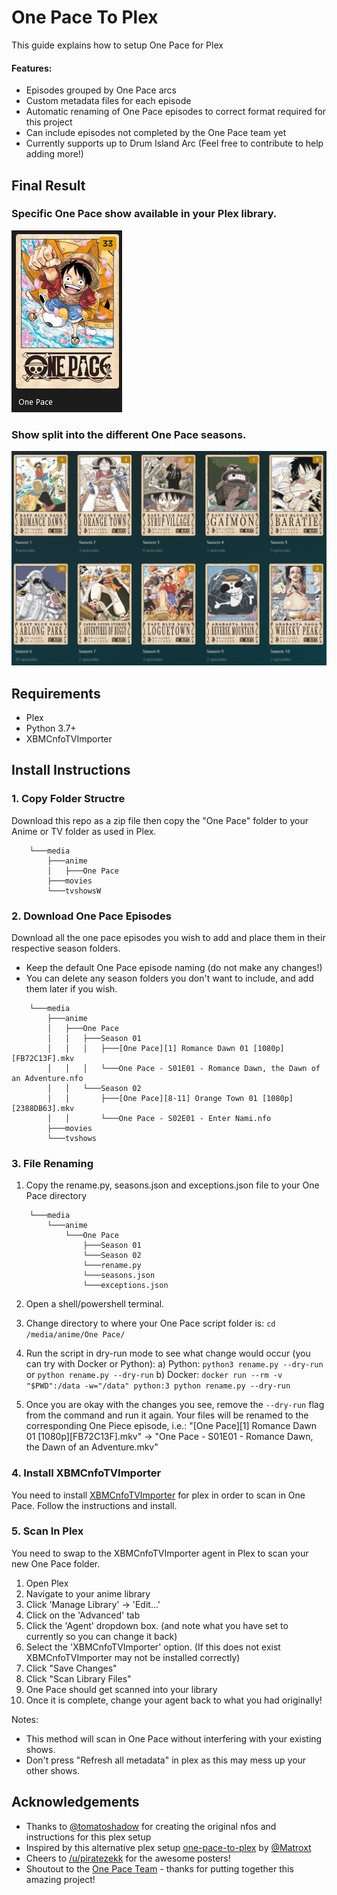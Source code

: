# One Pace To Plex

This guide explains how to setup One Pace for Plex

#### Features:
- Episodes grouped by One Pace arcs
- Custom metadata files for each episode
- Automatic renaming of One Pace episodes to correct format required for this project
- Can include episodes not completed by the One Pace team yet
- Currently supports up to Drum Island Arc (Feel free to contribute to help adding more!)

## Final Result

### Specific One Pace show available in your Plex library.

![One Pace Series View](images/series-view.png)

### Show split into the different One Pace seasons. 

![One Pace Seasons View](images/seasons-view.png)

## Requirements

- Plex
- Python 3.7+
- XBMCnfoTVImporter

## Install Instructions

### 1. Copy Folder Structre

Download this repo as a zip file then copy the "One Pace" folder to your Anime or TV folder as used in Plex.

```
    └───media
        ├───anime
        │   ├───One Pace
        ├───movies
        └───tvshowsW
```

### 2. Download One Pace Episodes

Download all the one pace episodes you wish to add and place them in their respective season folders.

 - Keep the default One Pace episode naming (do not make any changes!)
 - You can delete any season folders you don't want to include, and add them later if you wish.

```
    └───media
        ├───anime
        │   ├───One Pace    
        │   │   ├───Season 01
        │   │   │   ├───[One Pace][1] Romance Dawn 01 [1080p][FB72C13F].mkv     
        │   │   │   └───One Pace - S01E01 - Romance Dawn, the Dawn of an Adventure.nfo           
        │   │   └───Season 02
        │   │       ├───[One Pace][8-11] Orange Town 01 [1080p][2388DB63].mkv    
        │   │       └───One Pace - S02E01 - Enter Nami.nfo      
        ├───movies
        └───tvshows
```


### 3. File Renaming

1. Copy the rename.py, seasons.json and exceptions.json file to your One Pace directory

```
    └───media
        └───anime
            └───One Pace
                ├───Season 01
                └───Season 02
                └───rename.py
                └───seasons.json
                └───exceptions.json
```

2.  Open a shell/powershell terminal.

2.  Change directory to where your One Pace script folder is: `cd /media/anime/One Pace/`

4.  Run the script in dry-run mode to see what change would occur (you can try with Docker or Python):
    a) Python: `python3 rename.py --dry-run` or `python rename.py --dry-run`
    b) Docker: `docker run --rm -v "$PWD":/data -w="/data" python:3 python rename.py --dry-run`

5.  Once you are okay with the changes you see, remove the `--dry-run` flag from the command and run it again.
    Your files will be renamed to the corresponding One Piece episode, i.e.:
    "[One Pace][1] Romance Dawn 01 [1080p][FB72C13F].mkv" -> "One Pace - S01E01 - Romance Dawn, the Dawn of an Adventure.mkv"

### 4. Install XBMCnfoTVImporter

You need to install [XBMCnfoTVImporter](https://github.com/gboudreau/XBMCnfoTVImporter.bundle) for plex in order to scan in One Pace. Follow the instructions and install.

### 5. Scan In Plex

You need to swap to the XBMCnfoTVImporter agent in Plex to scan your new One Pace folder. 

1. Open Plex
2. Navigate to your anime library
3. Click 'Manage Library' -> 'Edit...'
4. Click on the 'Advanced' tab
5. Click the 'Agent' dropdown box. (and note what you have set to currently so you can change it back)
6. Select the 'XBMCnfoTVImporter' option. (If this does not exist XBMCnfoTVImporter may not be installed correctly)
7. Click "Save Changes"
8. Click "Scan Library Files"
9. One Pace should get scanned into your library
10. Once it is complete, change your agent back to what you had originally!
    
Notes: 
- This method will scan in One Pace without interfering with your existing shows.
- Don't press "Refresh all metadata" in plex as this may mess up your other shows.

## Acknowledgements

- Thanks to [@tomatoshadow](https://github.com/Tomatoshadow) for creating the original nfos and instructions for this plex setup
- Inspired by this alternative plex setup [one-pace-to-plex](https://github.com/Matroxt/one-pace-to-plex) by [@Matroxt](https://github.com/Matroxt)
- Cheers to [/u/piratezekk](https://www.reddit.com/user/piratezekk) for the awesome posters! 
- Shoutout to the [One Pace Team](https://onepace.net) - thanks for putting together this amazing project!
